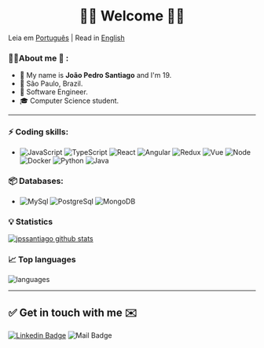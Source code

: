<h1 align="center"> 
	🚀🚀 Welcome 🚀🚀
</h1>

Leia em <a href="https://github.com/jpssantiago/jpssantiago/blob/master/README.pt-br.md">Português</a>
|
Read in <a href="https://github.com/jpssantiago/jpssantiago/blob/master/README.md">English</a>

### 🧑🏾About me :seedling: : 
- 👋 My name is **João Pedro Santiago** and I'm 19.
- 📌 São Paulo, Brazil.
- 💼 Software Engineer.
- 🎓 Computer Science student.

<hr>

### ⚡ Coding skills:
- ![JavaScript](https://aleen42.github.io/badges/src/javascript.svg) ![TypeScript](https://aleen42.github.io/badges/src/typescript.svg) ![React](https://aleen42.github.io/badges/src/react.svg) ![Angular](https://aleen42.github.io/badges/src/angular.svg) ![Redux](https://aleen42.github.io/badges/src/redux.svg) ![Vue](https://aleen42.github.io/badges/src/vue.svg) ![Node](https://aleen42.github.io/badges/src/node.svg) ![Docker](https://aleen42.github.io/badges/src/docker.svg) ![Python](https://img.shields.io/badge/-Python-3776AB?&logo=Python&logoColor=FFFFFF) ![Java](https://img.shields.io/badge/-Java-yellow)

### 📦 Databases:
- ![MySql](https://img.shields.io/badge/-MySql-003B57?&logo=MySQL&logoColor=FFFFFF) ![PostgreSql](https://img.shields.io/badge/-PostgreSql-336791?&logo=postgresql&logoColor=FFFFFF) ![MongoDB](https://img.shields.io/badge/-MongoDB-success)


### :bulb:  Statistics
 
[![jpssantiago github stats](https://github-readme-stats.vercel.app/api?username=jpssantiago&theme=cobalt&show_icons=true)](https://github.com/jpssantiago/github-readme-stats)

### 📈  Top languages
![languages](https://github-readme-stats.vercel.app/api/top-langs/?username=jpssantiago&hide=scss&layout=compact&theme=cobalt&title_color=2ED3EA)

<hr>

## ✅ Get in touch with me ✉️

[![Linkedin Badge](https://img.shields.io/badge/-LinkedIn-blue?style=flat-square&logo=Linkedin&logoColor=white&link=https://linkedin.com/in/jpssantiago)](https://www.linkedin.com/in/jpssantiago/)
 ![Mail Badge](https://img.shields.io/badge/My%20e--mail-jps__santiago%40outlook.com-informational)

